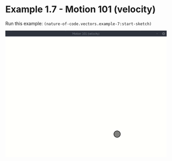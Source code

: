 # Example 1.7 - Motion 101 (velocity)

Run this example: `(nature-of-code.vectors.example-7:start-sketch)`

![Example 1.7 - Motion 101 (velocity)](screenshots/Example%201.7%20-%20Motion%20101%20%28velocity%29.gif)